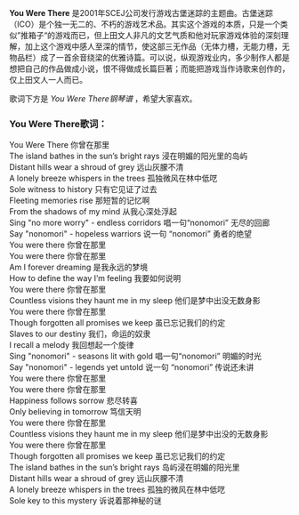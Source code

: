 

**You Were There**
是2001年SCEJ公司发行游戏古堡迷踪的主题曲。古堡迷踪（ICO）是个独一无二的、不朽的游戏艺术品。其实这个游戏的本质，只是一个类似”推箱子“的游戏而已，但上田文人非凡的文艺气质和他对玩家游戏体验的深刻理解，加上这个游戏中感人至深的情节，使这部三无作品（无体力槽，无能力槽，无物品栏）成了一首余音绕梁的优雅诗篇。可以说，纵观游戏业内，多少制作人都是想把自己的作品做成小说，恨不得做成长篇巨著；而能把游戏当作诗歌来创作的，仅上田文人一人而已。

  
歌词下方是 _You Were There钢琴谱_ ，希望大家喜欢。

### You Were There歌词：

You Were There 你曾在那里  
The island bathes in the sun’s bright rays 浸在明媚的阳光里的岛屿  
Distant hills wear a shroud of grey 远山灰朦不清  
A lonely breeze whispers in the trees 孤独微风在林中低呓  
Sole witness to history 只有它见证了过去  
Fleeting memories rise 那短暂的记忆啊  
From the shadows of my mind 从我心深处浮起  
Sing "no more worry" - endless corridors 唱一句“nonomori” 无尽的回廊  
Say "nonomori" - hopeless warriors 说一句 “nonomori” 勇者的绝望  
You were there 你曾在那里  
You were there 你曾在那里  
Am I forever dreaming 是我永远的梦境  
How to define the way I’m feeling 我要如何说明  
You were there 你曾在那里  
Countless visions they haunt me in my sleep 他们是梦中出没无数身影  
You were there 你曾在那里  
Though forgotten all promises we keep 虽已忘记我们的约定  
Slaves to our destiny 我们，命运的奴隶  
I recall a melody 我回想起一个旋律  
Sing "nonomori" - seasons lit with gold 唱一句“nonomori” 明媚的时光  
Say "nonomori" - legends yet untold 说一句 “nonomori” 传说还未讲  
You were there 你曾在那里  
You were there 你曾在那里  
Happiness follows sorrow 悲尽转喜  
Only believing in tomorrow 笃信天明  
You were there 你曾在那里  
Countless visions they haunt me in my sleep 他们是梦中出没的无数身影  
You were there 你曾在那里  
Though forgotten all promises we keep 虽已忘记我们的约定  
The island bathes in the sun’s bright rays 岛屿浸在明媚的阳光里  
Distant hills wear a shroud of grey 远山灰朦不清  
A lonely breeze whispers in the trees 孤独的微风在林中低呓  
Sole key to this mystery 诉说着那神秘的谜

